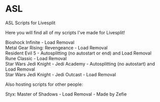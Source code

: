 # ASL
ASL Scripts for Livesplit

Here you will find all of my scripts I've made for Livesplit!

Bioshock Infinite - Load Removal  
Metal Gear Rising: Revengeance - Load Removal  
Resident Evil 5 - Autosplitting (no autostart or end) and Load Removal  
Rune Classic - Load Removal  
Star Wars Jedi Knight - Jedi Academy - Autosplitting (no autostart) and Load Removal  
Star Wars Jedi Knight - Jedi Outcast - Load Removal  

Also hosting scripts for other people:

Styx: Master of Shadows - Load Removal - Made by Zefie  
